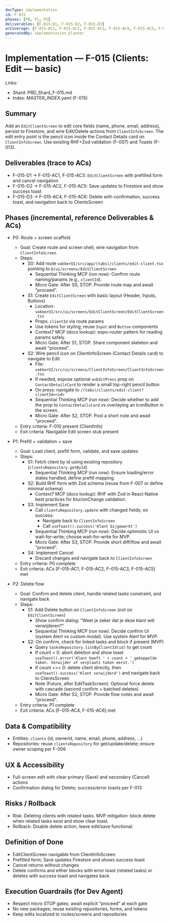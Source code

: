 ```yaml
---
docType: implementation
id: F-015
phases: [P0, P1, P2]
deliverables: [F-015-D1, F-015-D2, F-015-D3]
acCoverage: [F-015-AC1, F-015-AC2, F-015-AC3, F-015-AC4, F-015-AC5, F-015-AC6]
generatedBy: implementation_planner
---
```


# Implementation — F-015 (Clients: Edit — basic)

Links:
- Shard: PRD_Shard_F-015.md
- Index: MASTER_INDEX.yaml (F-015)

## Summary
Add an `EditClientScreen` to edit core fields (name, phone, email, address), persist to Firestore, and wire Edit/Delete actions from `ClientInfoScreen`. The edit entry point is the pencil icon inside the Contact Details card on `ClientInfoScreen`. Use existing RHF+Zod validation (F-007) and Toasts (F-013).

## Deliverables (trace to ACs)
- F-015-D1 → F-015-AC1, F-015-AC3: `EditClientScreen` with prefilled form and cancel navigation
- F-015-D2 → F-015-AC2, F-015-AC5: Save updates to Firestore and show success toast
- F-015-D3 → F-015-AC4, F-015-AC6: Delete with confirmation, success toast, and navigation back to ClientsScreen

## Phases (incremental, reference Deliverables & ACs)
- P0: Route + screen scaffold
  - Goal: Create route and screen shell; wire navigation from `ClientInfoScreen`
  - Steps:
    - S0: Add route `vakkerUI/src/app/(tabs)/clients/edit-client.tsx` pointing to `@/ui/screens/EditClientScreen`
      - Sequential Thinking MCP (run now): Confirm route naming/params (e.g., `clientId`).
      - Micro Gate: After S0, STOP. Provide route map and await "proceed".
    - S1: Create `EditClientScreen` with basic layout (Header, Inputs, Buttons)
      - Location: `vakkerUI/src/ui/screens/EditClientScreen/EditClientScreen.tsx`
      - Props: `clientId` via route params
      - Use tokens for styling; reuse `Input` and `Button` components
      - Context7 MCP (docs lookup): expo-router pattern for reading params safely.
      - Micro Gate: After S1, STOP. Share component skeleton and await "proceed".
    - S2: Wire pencil icon on ClientInfoScreen (Contact Details card) to navigate to Edit
      - File: `vakkerUI/src/ui/screens/ClientInfoScreen/ClientInfoScreen.tsx`
      - If needed, expose optional `onEditPress` prop on `ContactDetailsCard` to render a small top-right pencil button
      - On press: navigate to `/(tabs)/clients/edit-client?clientId=<id>`
      - Sequential Thinking MCP (run now): Decide whether to add the prop to `ContactDetailsCard` vs overlaying an IconButton in the screen.
      - Micro Gate: After S2, STOP. Post a short note and await "proceed".
  - Entry criteria: F-010 present (ClientInfo)
  - Exit criteria: Navigable Edit screen stub present

- P1: Prefill + validation + save
  - Goal: Load client, prefill form, validate, and save updates
  - Steps:
    - S1: Fetch client by id using existing repository (`clientsRepository.getById`)
      - Sequential Thinking MCP (run now): Ensure loading/error states handled; define prefill mapping.
    - S2: Build RHF form with Zod schema (reuse from F-007 or define minimal schema)
      - Context7 MCP (docs lookup): RHF with Zod in React Native best practices for blur/onChange validation.
    - S3: Implement Save
      - Call `clientsRepository.update` with changed fields; on success:
        - Navigate back to `ClientInfoScreen`
        - Call `useToast().success('Klant bijgewerkt')`
      - Sequential Thinking MCP (run now): Decide optimistic UI vs wait-for-write; choose wait-for-write for MVP.
      - Micro Gate: After S3, STOP. Provide short diff/flow and await "proceed".
    - S4: Implement Cancel
      - Discard changes and navigate back to `ClientInfoScreen`
  - Entry criteria: P0 complete
  - Exit criteria: ACs [F-015-AC1, F-015-AC2, F-015-AC3, F-015-AC5] met

- P2: Delete flow
  - Goal: Confirm and delete client, handle related tasks constraint, and navigate back
  - Steps:
    - S1: Add Delete button on `ClientInfoScreen` (not on `EditClientScreen`)
      - Show confirm dialog: "Weet je zeker dat je deze klant wilt verwijderen?"
      - Sequential Thinking MCP (run now): Decide confirm UI (system Alert vs custom modal). Use system Alert for MVP.
    - S2: On confirm, check for linked tasks and block if present (MVP)
      - Query `tasksRepository.listByClientId(id)` to get count
      - If count > 0: abort deletion and show toast `useToast().error('Klant heeft ' + count + ' gekoppelde taken. Verwijder of verplaats taken eerst.')`
      - If count === 0: delete client directly, then `useToast().success('Klant verwijderd')` and navigate back to ClientsScreen
      - Note (Future, after EditTaskScreen): Optional force delete with cascade (second confirm + batched deletes)
      - Micro Gate: After S2, STOP. Provide flow notes and await "proceed".
  - Entry criteria: P1 complete
  - Exit criteria: ACs [F-015-AC4, F-015-AC6] met

## Data & Compatibility
- Entities: `clients` (id, ownerId, name, email, phone, address, ...)
- Repositories: reuse `clientsRepository` for get/update/delete; ensure owner scoping per F-006

## UX & Accessibility
- Full-screen edit with clear primary (Save) and secondary (Cancel) actions
- Confirmation dialog for Delete; success/error toasts per F-013

## Risks / Rollback
- Risk: Deleting clients with related tasks. MVP mitigation: block delete when related tasks exist and show clear toast.
- Rollback: Disable delete action; leave edit/save functional.

## Definition of Done
- EditClientScreen navigable from ClientInfoScreen
- Prefilled form; Save updates Firestore and shows success toast
- Cancel returns without changes
- Delete confirms and either blocks with error toast (related tasks) or deletes with success toast and navigates back

## Execution Guardrails (for Dev Agent)
- Respect micro STOP gates; await explicit "proceed" at each gate
- No new packages; reuse existing repositories, forms, and tokens
- Keep edits localized to routes/screens and repositories


